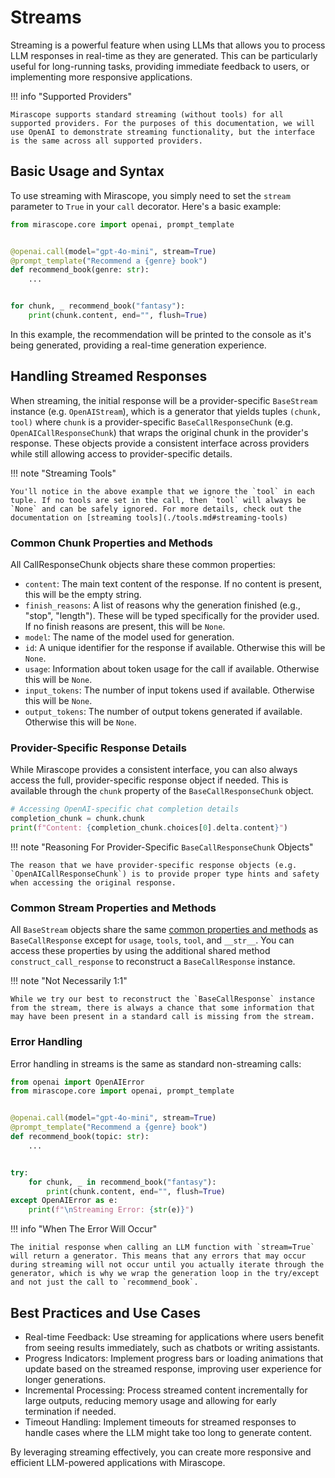 # Streams

Streaming is a powerful feature when using LLMs that allows you to process LLM responses in real-time as they are generated. This can be particularly useful for long-running tasks, providing immediate feedback to users, or implementing more responsive applications.

!!! info "Supported Providers"

    Mirascope supports standard streaming (without tools) for all supported providers. For the purposes of this documentation, we will use OpenAI to demonstrate streaming functionality, but the interface is the same across all supported providers.

## Basic Usage and Syntax

To use streaming with Mirascope, you simply need to set the `stream` parameter to `True` in your `call` decorator. Here's a basic example:

```python
from mirascope.core import openai, prompt_template


@openai.call(model="gpt-4o-mini", stream=True)
@prompt_template("Recommend a {genre} book")
def recommend_book(genre: str):
    ...


for chunk, _ recommend_book("fantasy"):
    print(chunk.content, end="", flush=True)
```

In this example, the recommendation will be printed to the console as it's being generated, providing a real-time generation experience.

## Handling Streamed Responses

When streaming, the initial response will be a provider-specific `BaseStream` instance (e.g. `OpenAIStream`), which is a generator that yields tuples `(chunk, tool)` where `chunk` is a provider-specific `BaseCallResponseChunk` (e.g. `OpenAICallResponseChunk`) that wraps the original chunk in the provider's response. These objects provide a consistent interface across providers while still allowing access to provider-specific details.

!!! note "Streaming Tools"

    You'll notice in the above example that we ignore the `tool` in each tuple. If no tools are set in the call, then `tool` will always be `None` and can be safely ignored. For more details, check out the documentation on [streaming tools](./tools.md#streaming-tools)

### Common Chunk Properties and Methods

All CallResponseChunk objects share these common properties:

- `content`: The main text content of the response. If no content is present, this will be the empty string.
- `finish_reasons`: A list of reasons why the generation finished (e.g., "stop", "length"). These will be typed specifically for the provider used. If no finish reasons are present, this will be `None`.
- `model`: The name of the model used for generation.
- `id`: A unique identifier for the response if available. Otherwise this will be `None`.
- `usage`: Information about token usage for the call if available. Otherwise this will be `None`.
- `input_tokens`: The number of input tokens used if available. Otherwise this will be `None`.
- `output_tokens`: The number of output tokens generated if available. Otherwise this will be `None`.

### Provider-Specific Response Details

While Mirascope provides a consistent interface, you can also always access the full, provider-specific response object if needed. This is available through the `chunk` property of the `BaseCallResponseChunk` object.

```python
# Accessing OpenAI-specific chat completion details
completion_chunk = chunk.chunk
print(f"Content: {completion_chunk.choices[0].delta.content}")
```

!!! note "Reasoning For Provider-Specific `BaseCallResponseChunk` Objects"

    The reason that we have provider-specific response objects (e.g. `OpenAICallResponseChunk`) is to provide proper type hints and safety when accessing the original response.

### Common Stream Properties and Methods

All `BaseStream` objects share the same [common properties and methods](./calls.md#common-response-properties-and-methods) as `BaseCallResponse` except for `usage`, `tools`, `tool`, and `__str__`. You can access these properties by using the additional shared method `construct_call_response` to reconstruct a `BaseCallResponse` instance.

!!! note "Not Necessarily 1:1"

    While we try our best to reconstruct the `BaseCallResponse` instance from the stream, there is always a chance that some information that may have been present in a standard call is missing from the stream.

### Error Handling

Error handling in streams is the same as standard non-streaming calls:

```python
from openai import OpenAIError
from mirascope.core import openai, prompt_template


@openai.call(model="gpt-4o-mini", stream=True)
@prompt_template("Recommend a {genre} book")
def recommend_book(topic: str):
    ...


try:
    for chunk, _ in recommend_book("fantasy"):
        print(chunk.content, end="", flush=True)
except OpenAIError as e:
    print(f"\nStreaming Error: {str(e)}")
```

!!! info "When The Error Will Occur"

    The initial response when calling an LLM function with `stream=True` will return a generator. This means that any errors that may occur during streaming will not occur until you actually iterate through the generator, which is why we wrap the generation loop in the try/except and not just the call to `recommend_book`.

## Best Practices and Use Cases

- Real-time Feedback: Use streaming for applications where users benefit from seeing results immediately, such as chatbots or writing assistants.
- Progress Indicators: Implement progress bars or loading animations that update based on the streamed response, improving user experience for longer generations.
- Incremental Processing: Process streamed content incrementally for large outputs, reducing memory usage and allowing for early termination if needed.
- Timeout Handling: Implement timeouts for streamed responses to handle cases where the LLM might take too long to generate content.

By leveraging streaming effectively, you can create more responsive and efficient LLM-powered applications with Mirascope.
